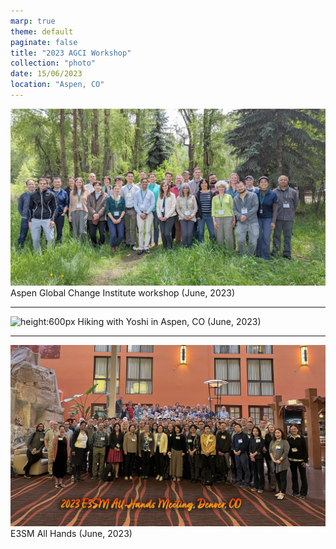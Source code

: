 ```yaml
---
marp: true
theme: default
paginate: false
title: "2023 AGCI Workshop"
collection: "photo"
date: 15/06/2023
location: "Aspen, CO"
---
```


![height:600px](../images/photos/Aspen2023.JPG)
Aspen Global Change Institute workshop (June, 2023)

---

![height:600px](../images/photos/Aspen2023_Yoshi.JPG)
Hiking with Yoshi in Aspen, CO (June, 2023)

---
![height:600px](../images/photos/2023_E3SM.jpg)
E3SM All Hands (June, 2023)
